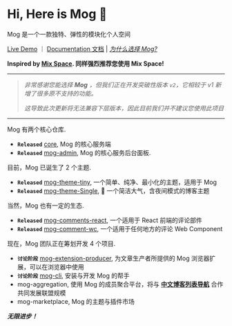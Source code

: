 # Hi, Here is Mog 👋

Mog 是一个一款独特、弹性的模块化个人空间

[Live Demo](https://blog.iucky.cn) ｜ [Documentation 文档](https://mog.js.org/) | *[为什么选择 Mog?](https://mog.js.org/guide/why)*

**Inspired by [Mix Space](https://github.com/mx-space/). 同样强烈推荐您使用 Mix Space!**

---

> _非常感谢您能选择 **Mog** ，但我们正在开发突破性版本 `v2`，它相较于 v1 新增了很多原不支持的功能。_
>
> _这导致此次更新将无法兼容下层版本，因此目前我们并不建议您使用此项目_

---

Mog 有两个核心仓库.

- **`Released`** [core](https://github.com/mogland/core), Mog 的核心服务端
- **`Released`** [mog-admin](https://github.com/mogland/mog-admin), Mog 的核心服务后台面板.

目前，Mog 已诞生了 2 个主题.

- **`Released`** [mog-theme-tiny](https://github.com/mogland/mog-theme-tiny), 一个简单、纯净、最小化的主题，适用于 Mog
- **`Released`** [mog-theme-Single](https://github.com/mogland/mog-theme-Single), 🎈 一个简洁大气，含夜间模式的博客主题

当然，Mog 也有一定的生态.

- **`Released`** [mog-comments-react](https://github.com/mogland/mog-comments-react), 一个适用于 React 前端的评论部件
- **`Released`** [mog-comment-wc](https://github.com/mogland/mog-comments-wc), 一个适用于任何地方的评论 Web Component

现在，Mog 团队正在筹划开发 4 个项目.

- **`讨论阶段`** [mog-extension-producer](https://github.com/mogland/mog-extension-producer), 为文章生产者所提供的 Mog 浏览器扩展，可以在浏览器中使用
- **`讨论阶段`** [mog-cli](https://github.com/mogland/mog-cli), 安装与开发 Mog 的帮手
- mog-aggregation, 使用 Mog 的成员聚合平台，将与 **[中文博客列表导航](https://github.com/zh-blogs)** 合作共同发展联盟规模
- mog-marketplace, Mog 的主题与插件市场 


**_无限进步！_**
